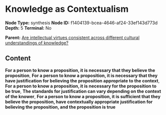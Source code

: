 # Knowledge as Contextualism

**Node Type:** synthesis
**Node ID:** f1404139-bcea-4646-af24-33ef143d773d
**Depth:** 5
**Terminal:** No

**Parent:** [Are intellectual virtues consistent across different cultural understandings of knowledge?](are-intellectual-virtues-consistent-across-different-cultural-understandings-of-knowledge-antithesis-9f26ef85-73a9-4b91-a7b4-b39405457e4b.md)

## Content

**For a person to know a proposition, it is necessary that they believe the proposition**, **For a person to know a proposition, it is necessary that they have justification for believing the proposition appropriate to the context**, **For a person to know a proposition, it is necessary for the proposition to be true**, **The standards for justification can vary depending on the context of the knower**, **For a person to know a proposition, it is sufficient that they believe the proposition, have contextually appropriate justification for believing the proposition, and the proposition is true**
